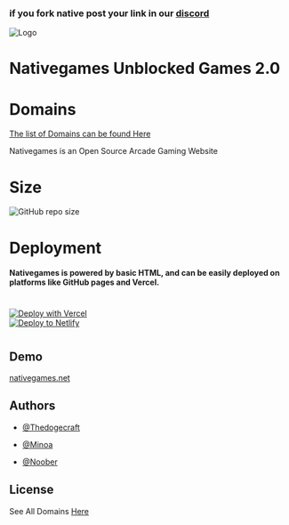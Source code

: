 
### if you fork native post your link in our [discord](https://discord.gg/Pprt5zjv9h)

![Logo](https://i.imgur.com/VgJJ5ty.png)




# Nativegames Unblocked Games 2.0


# Domains 
[The list of Domains can be found Here](https://github.com/Parcoil/nativegames.net/wiki/Domains)

Nativegames is an Open Source Arcade Gaming Website

# Size 
![GitHub repo size](https://img.shields.io/github/repo-size/parcoil/nativegames.net?color=33B3DB&label=Totall%20Size)

# Deployment
#### Nativegames is powered by basic HTML, and can be easily deployed on platforms like GitHub pages and Vercel.
#
[![Deploy with Vercel](https://vercel.com/button)](https://vercel.com/new/clone?repository-url=https%3A%2F%2Fgithub.com%2FParcoil%2Fnativegames.net)  
[![Deploy to Netlify](https://www.netlify.com/img/deploy/button.svg)](https://app.netlify.com/start/deploy?repository=https://github.com/Parcoil/nativegames.net)
#

## Demo



[nativegames.net](nativegames.net)



## Authors



- [@Thedogecraft](https://github.com/Thedogecraft)

- [@Minoa](https://github.com/MinoaBaccus)

- [@Noober](https://github.com/Hackerman2763)





## License


See All Domains [Here](https://github.com/Parcoil/nativegames.net/wiki/Domains)

